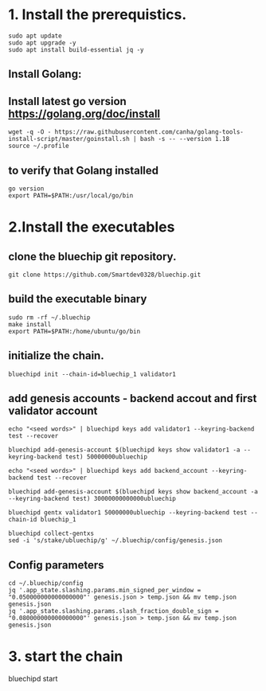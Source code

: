 # 1. Install the prerequistics.

```
sudo apt update
sudo apt upgrade -y
sudo apt install build-essential jq -y
```

## Install Golang:

## Install latest go version https://golang.org/doc/install
```
wget -q -O - https://raw.githubusercontent.com/canha/golang-tools-install-script/master/goinstall.sh | bash -s -- --version 1.18
source ~/.profile
```

## to verify that Golang installed
```
go version
export PATH=$PATH:/usr/local/go/bin
```

# 2.Install the executables

## clone the bluechip git repository.

```
git clone https://github.com/Smartdev0328/bluechip.git
```

## build the executable binary

```
sudo rm -rf ~/.bluechip
make install
export PATH=$PATH:/home/ubuntu/go/bin
```

## initialize the chain.

```
bluechipd init --chain-id=bluechip_1 validator1
```

## add genesis accounts - backend accout and first validator account
<!-- bluechipd keys add validator1 -->
<!-- echo "seed words for validator1" | bluechipd keys add validator1 --keyring-backend test --recover -->

```
echo "<seed words>" | bluechipd keys add validator1 --keyring-backend test --recover

bluechipd add-genesis-account $(bluechipd keys show validator1 -a --keyring-backend test) 50000000ubluechip 
```
<!-- bluechipd keys add backend_account -->
<!-- echo "seed words for backend wallet" | bluechipd keys add backend_account --keyring-backend test --recover -->
```
echo "<seed words>" | bluechipd keys add backend_account --keyring-backend test --recover

bluechipd add-genesis-account $(bluechipd keys show backend_account -a --keyring-backend test) 30000000000000ubluechip

bluechipd gentx validator1 50000000ubluechip --keyring-backend test --chain-id bluechip_1

bluechipd collect-gentxs 
sed -i 's/stake/ubluechip/g' ~/.bluechip/config/genesis.json
```

## Config parameters
```
cd ~/.bluechip/config
jq '.app_state.slashing.params.min_signed_per_window = "0.050000000000000000"' genesis.json > temp.json && mv temp.json genesis.json
jq '.app_state.slashing.params.slash_fraction_double_sign = "0.080000000000000000"' genesis.json > temp.json && mv temp.json genesis.json
```
# 3. start the chain
bluechipd start